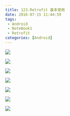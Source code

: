 ```yaml
---
title: 123.Retrofit 基本使用
date: 2016-07-15 11:44:59
tags:
 - Android
 - NoteBook1
 - Retrofit
categories: [Android]
---
```


![](https://github.com/devallever/DataProject/blob/master/data/notebook1img/123-retrofit-2-basic-using.jpg?raw=true)


![](https://github.com/devallever/DataProject/blob/master/data/notebook1img/124-retrofit-2-basic-using.jpg?raw=true)


![](https://github.com/devallever/DataProject/blob/master/data/notebook1img/125-retrofit-2-basic-using.jpg?raw=true)

![](https://github.com/devallever/DataProject/blob/master/data/notebook1img/126-retrofit-2-basic-using.jpg?raw=true)

![](https://github.com/devallever/DataProject/blob/master/data/notebook1img/127-retrofit-2-basic-using.jpg?raw=true)

![](https://github.com/devallever/DataProject/blob/master/data/notebook1img/128-retrofit-2-basic-using.jpg?raw=true)

![](https://github.com/devallever/DataProject/blob/master/data/notebook1img/129-retrofit-2-basic-using.jpg?raw=true)